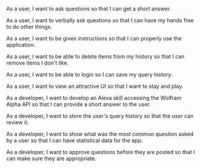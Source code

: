 As a user, I want to ask questions so that I can get a short answer.

As a user, I want to verbally ask questions so that I can have my hands free to do other things.

As a user, I want to be given instructions so that I can properly use the application.

As a user, I want to be able to delete items from my history so that I can remove items I don't like.

As a user, I want to be able to login so I can save my query history.

As a user, I want to view an attractive UI so that I want to stay and play.

As a developer, I want to develop an Alexa skill accessing the Wolfram Alpha API so that I can provide a short answer to the user.

As a developer, I want to store the user's query history so that the user can review it.

As a developer, I want to show what was the most common question asked by a user so that I can have statistical data for the app.

As a developer, I want to approve questions before they are posted so that I can make sure they are appropriate.

<!--
As a ____, I want to ____ so that I can _____.
As a ____, I want to ____ so that I can _____.
As a <role>, I want <feature> so that <reason>. -->
